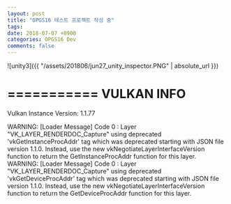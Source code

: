 ```yaml
---
layout: post
title: "OPGS16 테스트 프로젝트 작성 중"
tags: 
date: 2018-07-07 +0900
categories: OPGS16 Dev
comments: false
---
```

<script type="text/javascript"
    src="http://cdn.mathjax.org/mathjax/latest/MathJax.js?config=TeX-AMS-MML_HTMLorMML">
</script>

![unity3]({{ "/assets/201806/jun27_unity_inspector.PNG" | absolute_url }})

===========
VULKAN INFO
===========

Vulkan Instance Version: 1.1.77

WARNING: [Loader Message] Code 0 : Layer "VK_LAYER_RENDERDOC_Capture" using deprecated 'vkGetInstanceProcAddr' tag which was deprecated starting with JSON file version 1.1.0.  Instead, use the new vkNegotiateLayerInterfaceVersion function to return the GetInstanceProcAddr function for this layer.
WARNING: [Loader Message] Code 0 : Layer "VK_LAYER_RENDERDOC_Capture" using deprecated 'vkGetDeviceProcAddr' tag which was deprecated starting with JSON file version 1.1.0.  Instead, use the new vkNegotiateLayerInterfaceVersion function to return the GetDeviceProcAddr function for this layer.



